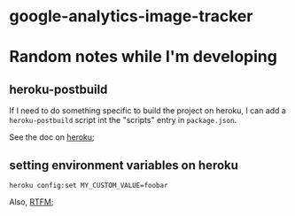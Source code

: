 # google-analytics-image-tracker

# Random notes while I'm developing

## heroku-postbuild

If I need to do something specific to build the project
on heroku, I can add a `heroku-postbuild` script
int the "scripts" entry in `package.json`.

See the doc on [heroku](https://devcenter.heroku.com/articles/nodejs-support#specifying-a-node-js-version);
## setting environment variables on heroku

```
heroku config:set MY_CUSTOM_VALUE=foobar
```

Also, [RTFM](https://devcenter.heroku.com/articles/nodejs-support#specifying-a-node-js-version);
